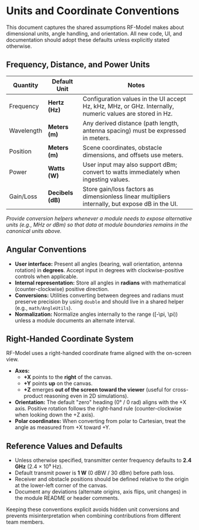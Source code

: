 # Units and Coordinate Conventions

This document captures the shared assumptions RF-Model makes about dimensional units, angle handling, and orientation. All new
code, UI, and documentation should adopt these defaults unless explicitly stated otherwise.

## Frequency, Distance, and Power Units

| Quantity   | Default Unit | Notes |
| ---------- | ------------ | ----- |
| Frequency  | **Hertz (Hz)** | Configuration values in the UI accept Hz, kHz, MHz, or GHz. Internally, numeric values are stored in Hz. |
| Wavelength | **Meters (m)** | Any derived distance (path length, antenna spacing) must be expressed in meters. |
| Position   | **Meters (m)** | Scene coordinates, obstacle dimensions, and offsets use meters. |
| Power      | **Watts (W)** | User input may also support dBm; convert to watts immediately when ingesting values. |
| Gain/Loss  | **Decibels (dB)** | Store gain/loss factors as dimensionless linear multipliers internally, but expose dB in the UI. |

*Provide conversion helpers whenever a module needs to expose alternative units (e.g., MHz or dBm) so that data at module
boundaries remains in the canonical units above.*

## Angular Conventions

* **User interface:** Present all angles (bearing, wall orientation, antenna rotation) in **degrees**. Accept input in degrees
  with clockwise-positive controls when applicable.
* **Internal representation:** Store all angles in **radians** with mathematical (counter-clockwise) positive direction.
* **Conversions:** Utilities converting between degrees and radians must preserve precision by using `double` and should live in a
  shared helper (e.g., `math/AngleUtils`).
* **Normalization:** Normalize angles internally to the range \([-\pi, \pi)\) unless a module documents an alternate interval.

## Right-Handed Coordinate System

RF-Model uses a right-handed coordinate frame aligned with the on-screen view.

* **Axes:**
  * **+X** points to the **right** of the canvas.
  * **+Y** points **up** on the canvas.
  * **+Z** emerges **out of the screen toward the viewer** (useful for cross-product reasoning even in 2D simulations).
* **Orientation:** The default "zero" heading (0° / 0 rad) aligns with the +X axis. Positive rotation follows the right-hand rule
  (counter-clockwise when looking down the +Z axis).
* **Polar coordinates:** When converting from polar to Cartesian, treat the angle as measured from +X toward +Y.

## Reference Values and Defaults

* Unless otherwise specified, transmitter center frequency defaults to **2.4 GHz** (2.4 × 10⁹ Hz).
* Default transmit power is **1 W** (0 dBW / 30 dBm) before path loss.
* Receiver and obstacle positions should be defined relative to the origin at the lower-left corner of the canvas.
* Document any deviations (alternate origins, axis flips, unit changes) in the module README or header comments.

Keeping these conventions explicit avoids hidden unit conversions and prevents misinterpretation when combining contributions from
different team members.

